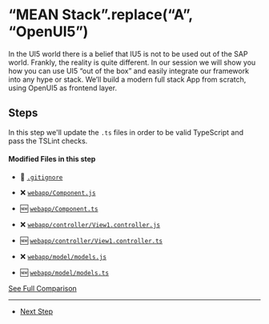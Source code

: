 # “MEAN Stack”.replace(“A”, “OpenUI5”)
  
In the UI5 world there is a belief that IU5 is not to be used out of the SAP world. Frankly, the reality is quite different.
In our session we will show you how you can use UI5 “out of the box” and easily integrate our framework into any hype or stack.
We’ll build a modern full stack App from scratch, using OpenUI5 as frontend layer.

## Steps

In this step we'll update the ``.ts`` files in order to be valid TypeScript and pass the TSLint checks. 

#### Modified Files in this step

- :small_orange_diamond: [```.gitignore```](https://github.com/d3xter666/ui5con-2019-mean-stack-with-ui5/compare/03_frontend_typescript_configurations...04_frontend_switch_to_typescript#diff-a084b794bc0759e7a6b77810e01874f2)
- :x: [```webapp/Component.js```](https://github.com/d3xter666/ui5con-2019-mean-stack-with-ui5/compare/03_frontend_typescript_configurations...04_frontend_switch_to_typescript#diff-277e8143a585951bea531be6a6f5bc6c)
- :new: [```webapp/Component.ts```](https://github.com/d3xter666/ui5con-2019-mean-stack-with-ui5/compare/03_frontend_typescript_configurations...04_frontend_switch_to_typescript#diff-bb94977854ee0b590bc7d86c5a8a718d)

- :x: [``` webapp/controller/View1.controller.js ```](https://github.com/d3xter666/ui5con-2019-mean-stack-with-ui5/compare/03_frontend_typescript_configurations...04_frontend_switch_to_typescript#diff-20200b8df03d11b32f8beb841a234b4b)
- :new: [``` webapp/controller/View1.controller.ts ```](https://github.com/d3xter666/ui5con-2019-mean-stack-with-ui5/compare/03_frontend_typescript_configurations...04_frontend_switch_to_typescript#diff-3844c0d509dc360fa3e6fa72c04a8c43)

- :x: [``` webapp/model/models.js ```](https://github.com/d3xter666/ui5con-2019-mean-stack-with-ui5/compare/03_frontend_typescript_configurations...04_frontend_switch_to_typescript#diff-fd5660de3aecee8c5e28d76a9cf8842c)
- :new: [``` webapp/model/models.ts ```](https://github.com/d3xter666/ui5con-2019-mean-stack-with-ui5/compare/03_frontend_typescript_configurations...04_frontend_switch_to_typescript#diff-dc797b2b3f470fec76fd96e2f85c9fe5)


[See Full Comparison](https://github.com/d3xter666/ui5con-2019-mean-stack-with-ui5/compare/03_frontend_typescript_configurations...04_frontend_switch_to_typescript)

---
- [Next Step](https://github.com/d3xter666/ui5con-2019-mean-stack-with-ui5/tree/04_1_switch_to_typescript)

